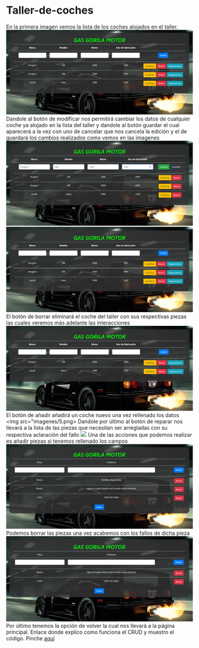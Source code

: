 # Taller-de-coches
En la primera imagen vemos la lista de los coches alojados en el taller.
<img src="imagenes/1.png">
Dandole al botón de modificar nos permitirá cambiar los datos de cualquier coche ya alojado en la lista del taller y dandole al botón guardar el cual aparecerá a la vez con uno de cancelar que nos cancela la edición y el de guardará los cambios realizados como vemos en las imagenes
<img src="imagenes/2.png">
<img src="imagenes/3.png">
El botón de borrar eliminará el coche del taller con sus respectivas piezas las cuales veremos más adelante las interacciones
<img src="imagenes/4.png">
El botón de añadir añadirá un coche nuevo una vez rellenado los datos
<img src="imagenes/5.png>
Dandole por último al botón de reparar nos llevará a la lista de las piezas que necesitan ser arregladas con su respectiva aclaración del fallo
<img src="imagenes/6.png">
Una de las acciones que podemos realizar es añadir piezas si tenemos rellenado los campos
<img src="imagenes/7.png">
Podemos borrar las piezas una vez acabemos con los fallos de dicha pieza
<img src="imagenes/8.png">
Por último tenemos la opción de volver la cual nos llevará a la página principal.
Enlace donde explico como funciona el CRUD y muestro el código. Pinche <a href="https://youtu.be/vCOylwpG5wo">aquí</a>
